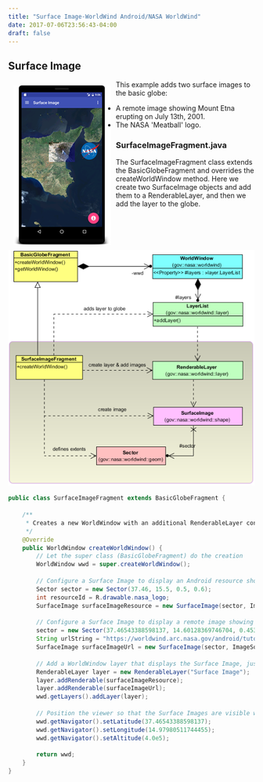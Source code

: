 ```yaml
---
title: "Surface Image-WorldWind Android/NASA WorldWind"
date: 2017-07-06T23:56:43-04:00
draft: false
---
```


## Surface Image

<img src="/img/ww-android-surface-image.png" class="img-responsive" hspace="10" vspace="10" align="left">This example adds two surface images to the basic globe:

- A remote image showing Mount Etna erupting on July 13th, 2001.
- The NASA 'Meatball' logo.

### SurfaceImageFragment.java

The SurfaceImageFragment class extends the BasicGlobeFragment and overrides the createWorldWindow method. Here we create two SurfaceImage objects and add them to a RenderableLayer, and then we add the layer to the globe.

<img src="/img/ww-android-surface-image-classes.png" class="img-responsive center-block">

```java
public class SurfaceImageFragment extends BasicGlobeFragment {

    /**
     * Creates a new WorldWindow with an additional RenderableLayer containing two SurfaceImages.
     */
    @Override
    public WorldWindow createWorldWindow() {
        // Let the super class (BasicGlobeFragment) do the creation
        WorldWindow wwd = super.createWorldWindow();

        // Configure a Surface Image to display an Android resource showing the NASA logo.
        Sector sector = new Sector(37.46, 15.5, 0.5, 0.6);
        int resourceId = R.drawable.nasa_logo;
        SurfaceImage surfaceImageResource = new SurfaceImage(sector, ImageSource.fromResource(resourceId));

        // Configure a Surface Image to display a remote image showing Mount Etna erupting on July 13th, 2001.
        sector = new Sector(37.46543388598137, 14.60128369746704, 0.45360804083528, 0.75704283995502);
        String urlString = "https://worldwind.arc.nasa.gov/android/tutorials/data/etna.jpg";
        SurfaceImage surfaceImageUrl = new SurfaceImage(sector, ImageSource.fromUrl(urlString));

        // Add a WorldWindow layer that displays the Surface Image, just before the Atmosphere layer.
        RenderableLayer layer = new RenderableLayer("Surface Image");
        layer.addRenderable(surfaceImageResource);
        layer.addRenderable(surfaceImageUrl);
        wwd.getLayers().addLayer(layer);

        // Position the viewer so that the Surface Images are visible when the activity is created.
        wwd.getNavigator().setLatitude(37.46543388598137);
        wwd.getNavigator().setLongitude(14.97980511744455);
        wwd.getNavigator().setAltitude(4.0e5);

        return wwd;
    }
}
```
